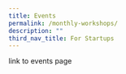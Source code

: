 ```yaml
---
title: Events
permalink: /monthly-workshops/
description: ""
third_nav_title: For Startups
---
```


link to events page
